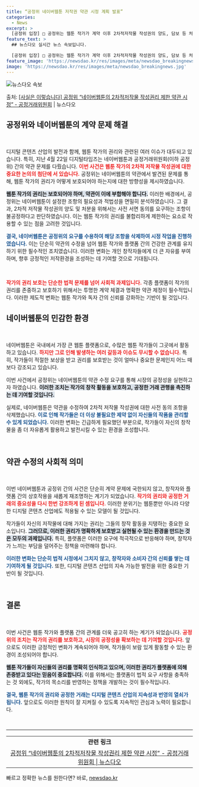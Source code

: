 ```yaml
---
title: “공정위 네이버웹툰 저작권 약관 시정 계획 발표”
categories:
  - News
excerpt: >
  [공정위 입장] □ 공정위는 웹툰 작가가 계약 이후 2차적저작물 작성권의 양도, 담보 등 처분행위를 하고자 …
feature_text: >
  ## 뉴스다오 실시간 뉴스 속보입니다.

  [공정위 입장] □ 공정위는 웹툰 작가가 계약 이후 2차적저작물 작성권의 양도, 담보 등 처분행위를 하고자 …
feature_image: 'https://newsdao.kr/res/images/meta/newsdao_breakingnews.jpg'
image: 'https://newsdao.kr/res/images/meta/newsdao_breakingnews.jpg'
---
```


![뉴스다오 속보](https://newsdao.kr/res/images/meta/newsdao_breakingnews.jpg)

<p>출처: <a href="https://newsdao.kr/3655" rel="dofollow">[사실은 이렇습니다] 공정위 “네이버웹툰의 2차적저작물 작성권리 제한 약관 시정” - 공정거래위원회</a> | 뉴스다오</p>

<h2 data-ke-size="size26">공정위와 네이버웹툰의 계약 문제 해결</h2>

<p data-ke-size="size16">&nbsp;</p>

디지털 콘텐츠 산업의 발전과 함께, 웹툰 작가의 권리와 관련된 여러 이슈가 대두되고 있습니다. 특히, 지난 4월 22일 디지털타임즈는 네이버웹툰과 공정거래위원회(이하 공정위) 간의 약관 문제를 다뤘습니다. <b><span style="color: #ee2323;">이번 사건은 웹툰 작가의 2차적 저작물 작성권에 대한 중요한 논의의 첨단에 서 있습니다.</span></b> 공정위는 네이버웹툰의 약관에서 발견된 문제를 통해, 웹툰 작가의 권리가 어떻게 보호되어야 하는지에 대한 방향성을 제시하였습니다. 

<b><span style="background-color: #21538527;">웹툰 작가의 권리는 보호되어야 하며, 약관이 이에 부합해야 합니다.</span></b> 이러한 배경에서, 공정위는 네이버웹툰이 설정한 조항의 필요성과 적법성을 면밀히 분석하였습니다. 그 결과, 2차적 저작물 작성권의 양도 및 처분을 위해서는 사전 서면 동의를 요구하는 조항이 불공정하다고 판단하였습니다. 이는 웹툰 작가의 권리를 불합리하게 제한하는 요소로 작용할 수 있는 점을 고려한 것입니다.

<b><span style="color: #1a5490;">결국, 네이버웹툰은 공정위의 요구를 수용하여 해당 조항을 삭제하여 시정 작업을 진행하였습니다.</span></b> 이는 단순히 약관의 수정을 넘어 웹툰 작가와 플랫폼 간의 건강한 관계를 유지하기 위한 필수적인 조치였습니다. 이러한 변화는 개인 창작자들에게 더 큰 자유를 부여하며, 향후 긍정적인 저작환경을 조성하는 데 기여할 것으로 기대됩니다.

<p data-ke-size="size16">&nbsp;</p>

<b><span style="color: #ee2323;">작가의 권리 보호는 단순한 법적 문제를 넘어 사회적 과제입니다.</span></b> 각종 플랫폼이 작가의 권리를 존중하고 보호하기 위해서는 투명한 계약 체결과 명확한 약관 제정이 필수적입니다. 이러한 제도적 변화는 웹툰 작가와 독자 간의 신뢰를 강화하는 기반이 될 것입니다.

<h2 data-ke-size="size26">네이버웹툰의 민감한 환경</h2>

<p data-ke-size="size16">&nbsp;</p>

네이버웹툰은 국내에서 가장 큰 웹툰 플랫폼으로, 수많은 웹툰 작가들이 그곳에서 활동하고 있습니다. <b><span style="color: #ee2323;">하지만 그로 인해 발생하는 여러 갈등과 이슈도 무시할 수 없습니다.</span></b> 특히, 작가들이 적절한 보상을 받고 권리를 보호받는 것이 얼마나 중요한 문제인지 어느 때보다 강조되고 있습니다. 

이번 사건에서 공정위는 네이버웹툰의 약관 수정 요구를 통해 시장의 공정성을 실현하고자 하였습니다. <b><span style="background-color: #21538527;">이러한 조치는 작가의 창작 활동을 보호하고, 공정한 거래 관행을 촉진하는 데 기여할 것입니다.</span></b>

실제로, 네이버웹툰은 약관을 수정하여 2차적 저작물 작성권에 대한 사전 동의 조항을 삭제했습니다. <b><span style="color: #1a5490;">이로 인해 작가들은 더 이상 불필요한 제약 없이 자신들의 작품을 관리할 수 있게 되었습니다.</span></b> 이러한 변화는 긴급하게 필요했던 부분으로, 작가들이 자신의 창작물을 좀 더 자유롭게 활용하고 발전시킬 수 있는 환경을 조성합니다.

<p data-ke-size="size16">&nbsp;</p>

<h2 data-ke-size="size26">약관 수정의 사회적 의미</h2>

<p data-ke-size="size16">&nbsp;</p>

이번 네이버웹툰과 공정위 간의 사건은 단순히 계약 문제에 국한되지 않고, 창작자와 플랫폼 간의 상호작용을 새롭게 재조명하는 계기가 되었습니다. <b><span style="color: #ee2323;">작가의 권리와 공정한 거래의 중요성을 다시 한번 강조하게 된 셈입니다.</span></b> 이러한 분위기는 웹툰뿐만 아니라 다양한 디지털 콘텐츠 산업에도 적용될 수 있는 모델이 될 것입니다.

작가들이 자신의 저작물에 대해 가지는 권리는 그들의 창작 활동을 지탱하는 중요한 요소입니다. <b><span style="background-color: #21538527;">그러므로, 이러한 권리가 명확하게 보호받고 실현될 수 있는 환경을 만드는 것은 모두의 과제입니다.</span></b> 특히, 플랫폼은 이러한 요구에 적극적으로 반응해야 하며, 창작자가 느끼는 부담을 덜어주는 정책을 마련해야 합니다.

<b><span style="color: #1a5490;">이러한 변화는 단순히 법적 시정에서 그치지 않고, 창작자와 소비자 간의 신뢰를 쌓는 데 기여하게 될 것입니다.</span></b> 또한, 디지털 콘텐츠 산업의 지속 가능한 발전을 위한 중요한 기반이 될 것입니다.

<p data-ke-size="size16">&nbsp;</p>

<h2 data-ke-size="size26">결론</h2>

<p data-ke-size="size16">&nbsp;</p>

이번 사건은 웹툰 작가와 플랫폼 간의 관계를 더욱 공고히 하는 계기가 되었습니다. <b><span style="color: #ee2323;">공정위의 조치는 작가의 권리를 보호하고, 시장의 공정성을 확보하는 데 기여할 것입니다.</span></b> 앞으로도 이러한 긍정적인 변화가 계속되어야 하며, 작가들이 보람 있게 활동할 수 있는 환경이 조성되어야 합니다.

<b><span style="background-color: #21538527;">웹툰 작가들이 자신들의 권리를 명확히 인식하고 있으며, 이러한 권리가 플랫폼에 의해 존중받고 있다는 믿음이 중요합니다.</span></b> 이를 위해서는 플랫폼이 법적 요구 사항을 충족하는 것 외에도, 작가의 목소리를 반영하는 정책을 개발하는 것이 필수적입니다. 

<b><span style="color: #1a5490;">결국, 웹툰 작가의 권리와 공정한 거래는 디지털 콘텐츠 산업의 지속성과 번영의 열쇠가 됩니다.</span></b> 앞으로도 이러한 원칙이 잘 지켜질 수 있도록 지속적인 관심과 노력이 필요합니다.

<p data-ke-size="size16">&nbsp;</p>

<hr />

<table style="width: 100%; border-collapse: collapse;">
  <tr>
    <td style="text-align: center; height: 17px;"><b>관련 링크</b></td>
  </tr>
  <tr>
    <td style="text-align: center; height: 17px;"><a href="https://newsdao.kr/3655">공정위 “네이버웹툰의 2차적저작물 작성권리 제한 약관 시정” - 공정거래위원회 | 뉴스다오</a></td>
  </tr>
</table> 

빠르고 정확한 뉴스를 원한다면? 바로, <a href="https://newsdao.kr" rel="dofollow">newsdao.kr</a>


